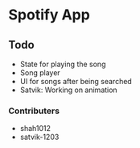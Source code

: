 # Spotify App 

## Todo
  - State for playing the song
  - Song player
  - UI for songs after being searched
  - Satvik: Working on animation 

### Contributers
  - shah1012
  - satvik-1203
